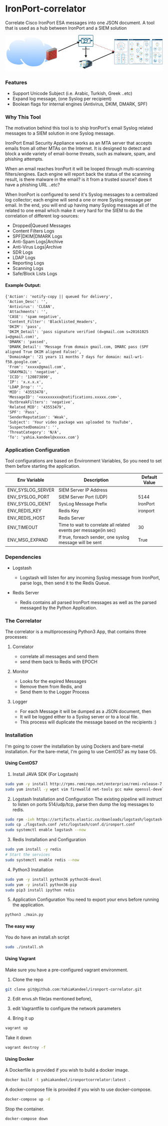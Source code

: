 # IronPort-correlator
Correlate Cisco IronPort ESA messages into one JSON document. A tool that is used as a hub between IronPort and a SIEM solution


![HLD](/images/hld.png "High Level Design")

### Features
* Support Unicode Subject (i.e. Arabic, Turkish, Greek ..etc)
* Expand log message, (one Syslog per recipient)
* Boolean flags for internal engines (Antivirus, DKIM, DMARK, SPF)


### Why This Tool
The motivation behind this tool is to ship IronPort's email Syslog related messages to a SIEM solution in one Syslog message.

IronPort Email Security Appliance works as an MTA server that accepts emails from all other MTAs on the Internet. It is designed to detect and block a wide variety of email-borne threats, such as malware, spam, and phishing attempts. 

When an email reaches IronPort it will be looped through multi-scanning filters/engines. Each engine will report back the status of the scanning result, is there malware in the email? is it from a trusted source? does it have a phishing URL ..etc?


When IronPort is configured to send it's Syslog messages to a centralized log collector; each engine will send a one or more Syslog message per email. In the end, you will end up having many Syslog messages all of the related to one email which make it very hard for the SIEM to do the correlation of different log-sources:
* Dropped|Queued Messages
* Content Filters Logs
* SPF|DKIM|DMARK Logs
* Anti-Spam Logs|Archive
* Anti-Virus Logs|Archive
* SDR Logs
* LDAP Logs
* Reporting Logs
* Scanning Logs
* Safe/Block Lists Logs


#### Example Output:

```
{'Action': 'notify-copy || queued for delivery',
 'Action_Desc': '',
 'Antivirus': 'CLEAN',
 'Attachments': '',
 'CASE': 'spam negative',
 'Content_Filter': 'Blacklisted_Headers',
 'DKIM': 'pass',
 'DKIM_Detail': 'pass signature verified (d=gmail.com s=20161025 i=@gmail.com)',
 'DMARK': 'passed',
 'DMARK_Detail': 'Message from domain gmail.com, DMARC pass (SPF aligned True DKIM aligned False)',
 'DomainAge': '21 years 11 months 7 days for domain: mail-wr1-f50.google.com',
 'From': 'xxxxx@gmail.com',
 'GRAYMAIL': 'negative',
 'ICID': '120873890',
 'IP': 'x.x.x.x',
 'LDAP_Drop': '',
 'MID': '43553478',
 'MessageID': '<xxxxxxxxx@notifications.xxxxx.com>',
 'OutbreakFilters': 'negative',
 'Related_MID': '43553479',
 'SPF': 'Pass',
 'SenderReputation': 'Weak',
 'Subject': 'Your video package was uploaded to YouTube',
 'SuspectedDomains': '',
 'ThreatCategory': 'N/A',
 'To': 'yahia.kandeel@xxxxx.com'}
```

### Application Configuration
Tool configurations are based on Environment Variables, So you need to set them before starting the application.

| Env Variable      | Description             | Default Value |
| ----------------- | ----------------------- | ------------- |
| ENV_SYSLOG_SERVER | SIEM Server IP Address  |               |
| ENV_SYSLOG_PORT   | SIEM Server Port (UDP)  | 5144          |
| ENV_SYSLOG_IDENT  | SysLog Message Prefix   | IronPort      |
| ENV_REDIS_KEY     | Redis Key               | ironport      |
| ENV_REDIS_HOST    | Redis Server            |       |
| ENV_TIMEOUT       | Time to wait to correlate all related events per message(in sec) | 30 |
| ENV_MSG_EXPAND    | If true, foreach sender, one syslog message will be sent| True|


### Dependencies
* Logstash

   - Logstash will listen for any incoming Syslog message from IronPort, parse logs, then send it to the Redis Queue.

* Redis Server

   - Redis contains all parsed IronPort messages as well as the parsed messaged by the Python Application.


### The Correlator
The correlator is a multiprocessing Python3 App, that contains three processes:
1. Correlator
   - correlate all messages and send them
   - send them back to Redis with EPOCH

2. Monitor
   - Looks for the expired Messages
   - Remove them from Redis, and
   - Send them to the Logger Process

3. Logger
   - For each Message it will be dumped as a JSON document, then
   - It will be logged either to a Syslog server or to a local file.
   - This process will duplicate the message based on the recipients :)


### Installation
I'm going to cover the installation by using Dockers and bare-metal installation.
For the bare-metal, I'm going to use CentOS7 as my base OS.

#### Using CentOS7
1. Install JAVA SDK (For Logstash)
```bash
sudo yum -y install http://rpms.remirepo.net/enterprise/remi-release-7.rpm
sudo yum install -y wget vim firewalld net-tools gcc make openssl-devel
```

2. Logstash Installation and Configuration
The existing pipeline will instruct to listen on ports 514/udp/tcp, parse then dump the log messages to redis.
```bash
sudo rpm -ivh https://artifacts.elastic.co/downloads/logstash/logstash-7.1.0.rpm
sudo cp ./logstash.conf /etc/logstash/conf.d/ironport.conf
sudo systemctl enable logstash --now
```

3. Redis Installation and Configuration
```bash
sudo yum install -y redis
# Start the services
sudo systemctl enable redis --now
```

4. Python3 Installation
```bash
sudo yum -y install python36 python36-devel
sudo yum -y install python36-pip
sudo pip3 install ipython redis
```

5. Application Configuration
You need to export your envs before running the application.

``` bash
python3 ./main.py
```

#### The easy way
You do have an install.sh script
```bash
sudo ./install.sh
```

#### Using Vagrant
Make sure you have a pre-configured vagrant environment.

1. Clone the repo
```bash
git clone git@github.com:YahiaKandeel/ironport-correlator.git
```

2.  Edit envs.sh file(as mentioned before), 

3.  edit Vagrantfile to configure the network parameters

4. Bring it up

```bash
vagrant up
```

Take it down
```bash
vagrant destroy -f 
```

#### Using Docker
A Dockerfile is provided if you wish to build a docker image.

```bash
docker build -t yahiakandeel/ironportcorrelator:latest . 
```

A docker-compose file is provided if you wish to use docker-compose.

```bash
docker-compose up -d 
```

Stop the container.

```bash
docker-compose down
```